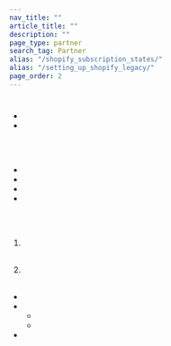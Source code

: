 ```yaml
---
nav_title: ""
article_title: ""
description: ""
page_type: partner
search_tag: Partner
alias: "/shopify_subscription_states/"
alias: "/setting_up_shopify_legacy/"
page_order: 2
---
```


# 

>  



## 

###  



















 



 








 


###  

 



   

#### 

  







###  

 



###  

 



###   

 



   

###  





   



###  

#### 

 



#### 

 





## 



 - 
 - 


<br><br>






 - 
 - 
 - 
 - 


<br><br>








1. <br><br> 

2.  <br><br> 


 

  

- 
-  
    - 
    - 
- 


